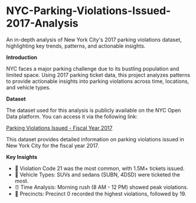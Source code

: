 # NYC-Parking-Violations-Issued-2017-Analysis
An in-depth analysis of New York City's 2017 parking violations dataset, highlighting key trends, patterns, and actionable insights.

**Introduction**

NYC faces a major parking challenge due to its bustling population and limited space. Using 2017 parking ticket data, this project analyzes patterns to provide actionable insights into parking violations across time, locations, and vehicle types.

**Dataset**

The dataset used for this analysis is publicly available on the NYC Open Data platform. You can access it via the following link:

[Parking Violations Issued - Fiscal Year 2017](https://data.cityofnewyork.us/City-Government/Parking-Violations-Issued-Fiscal-Year-2017/2bnn-yakx)

This dataset provides detailed information on parking violations issued in New York City for the fiscal year 2017.


**Key Insights** 
- 🚦 Violation Code 21 was the most common, with 1.5M+ tickets issued.  
- 🚗 Vehicle Types: SUVs and sedans (SUBN, 4DSD) were ticketed the most.  
- ⏰ Time Analysis: Morning rush (8 AM - 12 PM) showed peak violations.  
- 📍 Precincts: Precinct 0 recorded the highest violations, followed by 19.  

